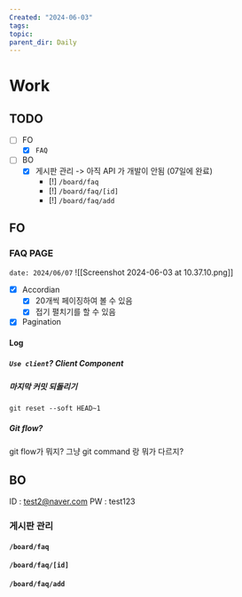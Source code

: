 ```yaml
---
Created: "2024-06-03"
tags: 
topic: 
parent_dir: Daily
---
```

# Work

## TODO
- [ ] FO
	- [x] `FAQ`
- [ ] BO
	- [x] 게시판 관리 -> 아직 API 가 개발이 안됨 (07일에 완료)
		- [!] `/board/faq`
		- [!] `/board/faq/[id]`
		- [!] `/board/faq/add`
## FO
### FAQ PAGE
`date: 2024/06/07`
![[Screenshot 2024-06-03 at 10.37.10.png]]
- [x] Accordian
	- [x] 20개씩 페이징하여 볼 수 있음
	- [x] 접기 펼치기를 할 수 있음
- [x] Pagination
#### Log
##### `Use client`? Client Component

##### 마지막 커밋 되돌리기
```
git reset --soft HEAD~1
```
##### Git flow?
git flow가 뭐지? 그냥 git command 랑 뭐가 다르지?
## BO
ID : test2@naver.com
PW : test123
### 게시판 관리
#### `/board/faq`
#### `/board/faq/[id]`
#### `/board/faq/add`